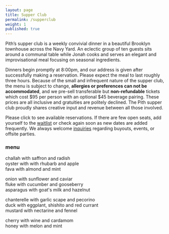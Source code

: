 ```yaml
---
layout: page
title: Supper Club
permalink: /supperclub
weight: 1
published: true
---
```

<script src='https://js.tito.io/v1' async></script>
<script>TitoDevelopmentMode = true</script>
Pith’s supper club is a weekly convivial dinner in a beautiful Brooklyn townhouse across the Navy Yard. An eclectic group of ten guests sits around a communal table while Jonah cooks and serves an elegant and improvisational meal focusing on seasonal ingredients.  

Dinners begin promptly at 8:00pm, and our address is given after successfully making a reservation. Please expect the meal to last roughly three hours. Because of the small and infrequent nature of the supper club, the menu is subject to change, **allergies or preferences can not be accommodated**, and we pre-sell transferable but **non-refundable** tickets which cost $95 per person with an optional $45 beverage pairing. These prices are all inclusive and gratuities are politely declined. The Pith supper club proudly shares creative input and revenue between all those involved.  

Please click <tito-button event="pith/supper-club"></tito-button> to see available reservations. If there are few open seats, add yourself to the [waitlist](http://eepurl.com/bZ8dIf) or check again soon as new dates are added frequently. We always welcome [inquiries](mailto:inquiries@pith.space) regarding buyouts, events, or offsite parties.  

### menu
challah with saffron and radish  
oyster with with rhubarb and apple  
fava with almond and mint  

onion with sunflower and caviar  
fluke with cucumber and gooseberry  
asparagus with goat's milk and hazelnut  

chanterelle with garlic scape and pecorino  
duck with eggplant, shishito and red currant    
mustard with nectarine and fennel  
  
cherry with wine and cardamom  
honey with melon and mint
